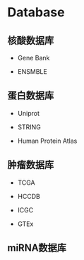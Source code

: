 # Database

## 核酸数据库
* Gene Bank

* ENSMBLE

## 蛋白数据库
* Uniprot

* STRING

* Human Protein Atlas

## 肿瘤数据库
* TCGA

* HCCDB

* ICGC

* GTEx



## miRNA数据库

